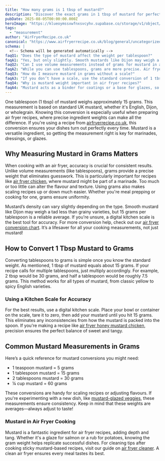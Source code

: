 ```yaml
---
title: "How many grams is 1 tbsp of mustard?"
description: "Discover the exact grams in 1 tbsp of mustard for perfect air fryer recipes. Get precise measurements and cooking tips today!"
pubDate: 2025-08-05T00:00:00.000Z
heroImage: "https://klueoymssxwfnxsvcyhv.supabase.co/storage/v1/object/public/Shmucket/how-many-grams-is-1-tbsp-of-mustard.webp"
tags:
  - "measurement"
author: "AirFryerRecipe.co.uk"
canonical: "https://www.airfryerrecipe.co.uk/blog/general/uncategorized/how-many-grams-is-1-tbsp-of-mustard"
schema: |
  <!-- Schema will be generated automatically -->
faqQ1: "Does the type of mustard affect the weight per tablespoon?"
faqA1: "Yes, but only slightly. Smooth mustards like Dijon may weigh a little less (around 14 grams per tbsp) due to their consistency, while wholegrain mustard might be closer to 16 grams. However, 15 grams is a reliable average for most recipes."
faqQ2: "Can I use volume measurements instead of grams for mustard in air fryer recipes?"
faqA2: "While you can use tablespoons, grams are more precise. Air fryer cooking benefits from exact measurements, especially for marinades or glazes. A digital scale ensures consistency, but if you don’t have one, level off your tablespoon for the closest result."
faqQ3: "How do I measure mustard in grams without a scale?"
faqA3: "If you don’t have a scale, use the standard conversion of 1 tbsp = 15 grams. Pack the mustard lightly into the spoon and level it off for accuracy. For smaller amounts, remember that 1 teaspoon is roughly 5 grams."
faqQ4: "Why is mustard weight important in air fryer recipes?"
faqA4: "Mustard acts as a binder for coatings or a base for glazes, so the right amount ensures even cooking and flavour balance. Too much can overpower, while too little might not adhere properly. Grams provide the precision needed for perfect air fryer results."
---
```

<p>One tablespoon (1 tbsp) of mustard weighs approximately 15 grams. This measurement is based on standard UK mustard, whether it's English, Dijon, or wholegrain. Knowing this conversion is especially useful when preparing air fryer recipes, where precise ingredient weights can make all the difference. If you're using a recipe from <a href=https://www.airfryerrecipe.co.uk>airfryerrecipe.co.uk</a>, this conversion ensures your dishes turn out perfectly every time. Mustard is a versatile ingredient, so getting the measurement right is key for marinades, dressings, or glazes.</p>

<h2>Why Measuring Mustard in Grams Matters</h2>
<p>When cooking with an air fryer, accuracy is crucial for consistent results. Unlike volume measurements (like tablespoons), grams provide a precise weight that eliminates guesswork. This is particularly important for recipes like <a href=https://www.airfryerrecipe.co.uk/recipes>air fryer chicken</a>, where mustard might be part of a marinade. Too much or too little can alter the flavour and texture. Using grams also makes scaling recipes up or down much easier. Whether you're meal prepping or cooking for one, grams ensure uniformity.</p>

<p>Mustard’s density can vary slightly depending on the type. Smooth mustard like Dijon may weigh a tad less than grainy varieties, but 15 grams per tablespoon is a reliable average. If you're unsure, a digital kitchen scale is the best tool for accuracy. For more conversion help, check out our <a href=https://www.airfryerrecipe.co.uk/air-fryer-conversion-chart>air fryer conversion chart</a>. It’s a lifesaver for all your cooking measurements, not just mustard!</p>

<h2>How to Convert 1 Tbsp Mustard to Grams</h2>
<p>Converting tablespoons to grams is simple once you know the standard weight. As mentioned, 1 tbsp of mustard equals about 15 grams. If your recipe calls for multiple tablespoons, just multiply accordingly. For example, 2 tbsp would be 30 grams, and half a tablespoon would be roughly 7.5 grams. This method works for all types of mustard, from classic yellow to spicy English varieties.</p>

<h3>Using a Kitchen Scale for Accuracy</h3>
<p>For the best results, use a digital kitchen scale. Place your bowl or container on the scale, tare it to zero, then add your mustard until you hit 15 grams. This eliminates any inconsistencies from how the mustard is packed into the spoon. If you're making a recipe like <a href=https://www.airfryerrecipe.co.uk/recipe-category/chicken>air fryer honey mustard chicken</a>, precision ensures the perfect balance of sweet and tangy.</p>

<h2>Common Mustard Measurements in Grams</h2>
<p>Here’s a quick reference for mustard conversions you might need:</p>
<ul>
<li>1 teaspoon mustard = 5 grams</li>
<li>1 tablespoon mustard = 15 grams</li>
<li>2 tablespoons mustard = 30 grams</li>
<li>¼ cup mustard = 60 grams</li>
</ul>
<p>These conversions are handy for scaling recipes or adjusting flavours. If you're experimenting with a new dish, like <a href=https://www.airfryerrecipe.co.uk/recipe-category/vegetables>mustard-glazed veggies</a>, these measurements ensure consistency. Keep in mind that these weights are averages—always adjust to taste!</p>

<h3>Mustard in Air Fryer Cooking</h3>
<p>Mustard is a fantastic ingredient for air fryer recipes, adding depth and tang. Whether it's a glaze for salmon or a rub for potatoes, knowing the gram weight helps replicate successful dishes. For cleaning tips after cooking sticky mustard-based recipes, visit our guide on <a href=https://www.airfryerrecipe.co.uk/air-fryer-cleaner>air fryer cleaner</a>. A clean air fryer ensures every meal tastes its best.</p>

